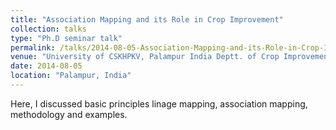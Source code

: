```yaml
---
title: "Association Mapping and its Role in Crop Improvement"
collection: talks
type: "Ph.D seminar talk"
permalink: /talks/2014-08-05-Association-Mapping-and-its-Role-in-Crop-Improvement
venue: "University of CSKHPKV, Palampur India Deptt. of Crop Improvement"
date: 2014-08-05
location: "Palampur, India"
---
```


Here, I discussed basic principles linage mapping, association mapping, methodology and examples.